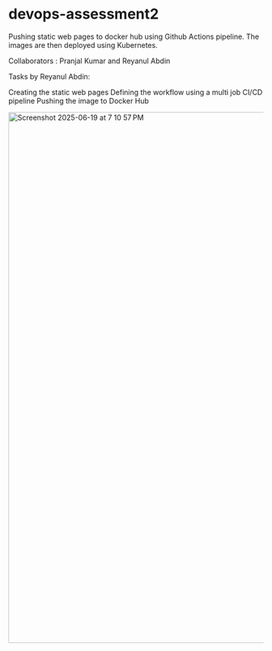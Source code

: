 # devops-assessment2
Pushing static web pages to docker hub using Github Actions pipeline. The images are then deployed using Kubernetes.

Collaborators : Pranjal Kumar and Reyanul Abdin

Tasks by Reyanul Abdin:

Creating the static web pages
Defining the workflow using a multi job CI/CD pipeline
Pushing the image to Docker Hub

<img width="1049" alt="Screenshot 2025-06-19 at 7 10 57 PM" src="https://github.com/user-attachments/assets/14470e19-4c56-4ef1-8f3a-b090a993c598" />
